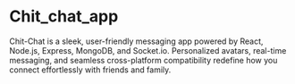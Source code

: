 # Chit_chat_app
Chit-Chat is a sleek, user-friendly messaging app powered by React, Node.js, Express, MongoDB, and Socket.io. Personalized avatars, real-time messaging, and seamless cross-platform compatibility redefine how you connect effortlessly with friends and family.
